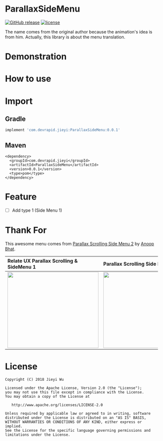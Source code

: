 # ParallaxSideMenu

[![GitHub release](https://img.shields.io/github/release/pokk/ParallaxSideMenu.svg?style=flat-square)](https://github.com/pokk/ParallaxSideMenu)
[![license](https://img.shields.io/github/license/pokk/ParallaxSideMenu.svg?style=flat-square)](https://github.com/pokk/ParallaxSideMenu)

The name comes from the original author because the animation's idea is from him. Actually, this
library is about the menu translation.

# Demonstration

# How to use

# Import

## Gradle

```gradle
implement 'com.devrapid.jieyi:ParallaxSideMenu:0.0.1'
```

## Maven

```maven
<dependency>
  <groupId>com.devrapid.jieyi</groupId>
  <artifactId>ParallaxSideMenu</artifactId>
  <version>0.0.1</version>
  <type>pom</type>
</dependency>
```

# Feature

- [ ] Add type 1 (Side Menu 1)

# Thank For

This awesome menu comes from
[Parallax Scrolling Side Menu 2](https://www.uplabs.com/posts/relate-ux-parallax-scrolling-sidemenu-2)
by [Anoop Bhat](https://www.uplabs.com/anoop_bnbhat).

| Relate UX Parallax Scrolling & SideMenu 1                                                                                                 | Parallax Scrolling Side Menu 2                                                                                                            |
|:------------------------------------------------------------------------------------------------------------------------------------------|:------------------------------------------------------------------------------------------------------------------------------------------|
| <img src="https://user-images.githubusercontent.com/5198104/36131317-88fc6548-10b4-11e8-8e0e-7b16107f6583.gif" height="250" width="300"/> | <img src="https://user-images.githubusercontent.com/5198104/36131265-3defa092-10b4-11e8-90fc-afba338a8f7d.gif" height="250" width="300"/> |

# License

```
Copyright (C) 2018 Jieyi Wu

Licensed under the Apache License, Version 2.0 (the "License");
you may not use this file except in compliance with the License.
You may obtain a copy of the License at

   http://www.apache.org/licenses/LICENSE-2.0

Unless required by applicable law or agreed to in writing, software
distributed under the License is distributed on an "AS IS" BASIS,
WITHOUT WARRANTIES OR CONDITIONS OF ANY KIND, either express or implied.
See the License for the specific language governing permissions and
limitations under the License.
```

